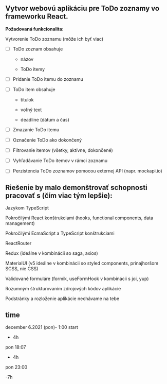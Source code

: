 ## Vytvor webovú aplikáciu pre ToDo zoznamy vo frameworku React.

**Požadovaná funkcionalita:**

Vytvorenie ToDo zoznamu (môže ich byť viac)

- [ ] ToDo zoznam obsahuje

  - názov

  - ToDo itemy

- [ ] Pridanie ToDo itemu do zoznamu

- [ ] ToDo item obsahuje

  - titulok

  - voľný text

  - deadline (dátum a čas)

- [ ] Zmazanie ToDo itemu

- [ ] Označenie ToDo ako dokončený

- [ ] Filtrovanie itemov (všetky, aktívne, dokončené)

- [ ] Vyhľadávanie ToDo itemov v rámci zoznamu

- [ ] Perzistencia ToDo zoznamov pomocou externej API (napr. mockapi.io)

## Riešenie by malo demonštrovať schopnosti pracovať s (čím viac tým lepšie):

Jazykom TypeScript

Pokročilými React konštrukciami (hooks, functional components, data management)

Pokročilými EcmaScript a TypeScript konštrukciami

ReactRouter

Redux (ideálne v kombinácii so saga, axios)

MaterialUI (v5 ideálne v kombinácii so styled components, prinajhoršom SCSS, nie CSS)

Validované formuláre (formik, useFormHook v kombinácii s joi, yup)

Rozumným štrukturovaním zdrojových kódov aplikácie

Podstránky a rozloženie aplikácie nechávame na tebe

## time

december 6.2021 (pon)- 1:00 start

- 4h

pon 18:07

- 4h

pon 23:00

-7h
